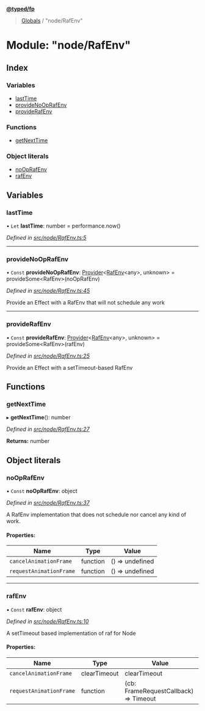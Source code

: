 **[@typed/fp](../README.md)**

> [Globals](../globals.md) / "node/RafEnv"

# Module: "node/RafEnv"

## Index

### Variables

* [lastTime](_node_rafenv_.md#lasttime)
* [provideNoOpRafEnv](_node_rafenv_.md#providenooprafenv)
* [provideRafEnv](_node_rafenv_.md#providerafenv)

### Functions

* [getNextTime](_node_rafenv_.md#getnexttime)

### Object literals

* [noOpRafEnv](_node_rafenv_.md#nooprafenv)
* [rafEnv](_node_rafenv_.md#rafenv)

## Variables

### lastTime

• `Let` **lastTime**: number = performance.now()

*Defined in [src/node/RafEnv.ts:5](https://github.com/TylorS/typed-fp/blob/8639976/src/node/RafEnv.ts#L5)*

___

### provideNoOpRafEnv

• `Const` **provideNoOpRafEnv**: [Provider](_effect_provide_.md#provider)\<[RafEnv](../interfaces/_dom_raf_.rafenv.md)\<any>, unknown> = provideSome\<RafEnv>(noOpRafEnv)

*Defined in [src/node/RafEnv.ts:45](https://github.com/TylorS/typed-fp/blob/8639976/src/node/RafEnv.ts#L45)*

Provide an Effect with a RafEnv that will not schedule any work

___

### provideRafEnv

• `Const` **provideRafEnv**: [Provider](_effect_provide_.md#provider)\<[RafEnv](../interfaces/_dom_raf_.rafenv.md)\<any>, unknown> = provideSome\<RafEnv>(rafEnv)

*Defined in [src/node/RafEnv.ts:25](https://github.com/TylorS/typed-fp/blob/8639976/src/node/RafEnv.ts#L25)*

Provide an Effect with a setTimeout-based RafEnv

## Functions

### getNextTime

▸ **getNextTime**(): number

*Defined in [src/node/RafEnv.ts:27](https://github.com/TylorS/typed-fp/blob/8639976/src/node/RafEnv.ts#L27)*

**Returns:** number

## Object literals

### noOpRafEnv

▪ `Const` **noOpRafEnv**: object

*Defined in [src/node/RafEnv.ts:37](https://github.com/TylorS/typed-fp/blob/8639976/src/node/RafEnv.ts#L37)*

A RafEnv implementation that does not schedule nor cancel any kind of work.

#### Properties:

Name | Type | Value |
------ | ------ | ------ |
`cancelAnimationFrame` | function | () => undefined |
`requestAnimationFrame` | function | () => undefined |

___

### rafEnv

▪ `Const` **rafEnv**: object

*Defined in [src/node/RafEnv.ts:10](https://github.com/TylorS/typed-fp/blob/8639976/src/node/RafEnv.ts#L10)*

A setTimeout based implementation of raf for Node

#### Properties:

Name | Type | Value |
------ | ------ | ------ |
`cancelAnimationFrame` | clearTimeout | clearTimeout |
`requestAnimationFrame` | function | (cb: FrameRequestCallback) => Timeout |
